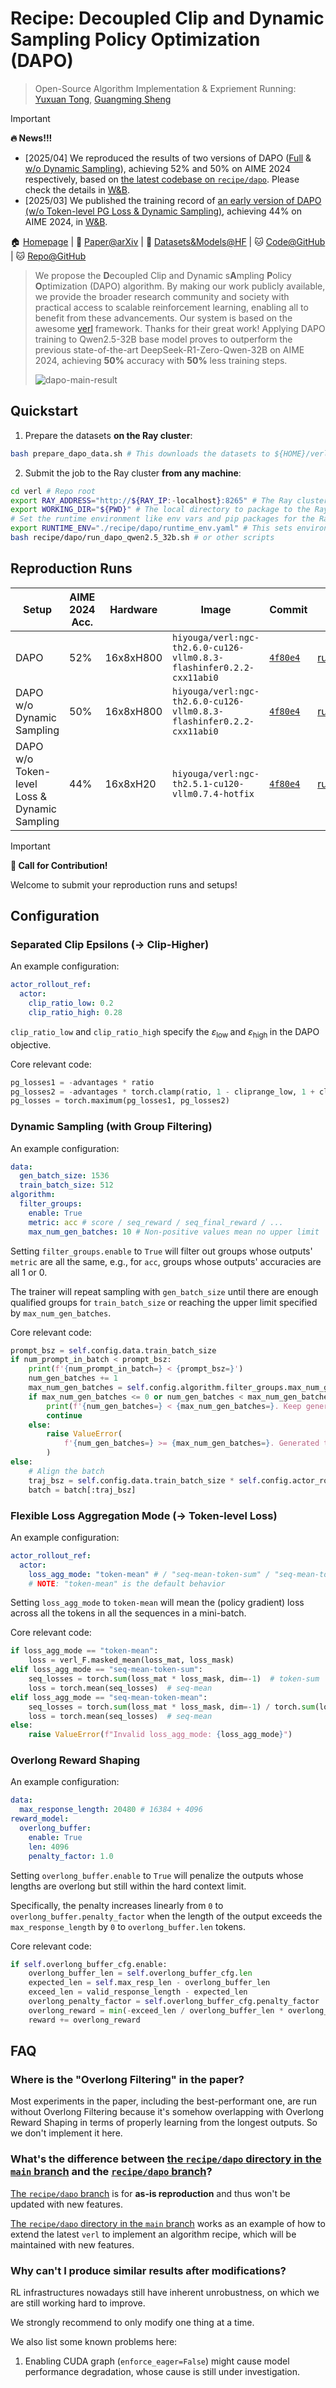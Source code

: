 # Recipe: Decoupled Clip and Dynamic Sampling Policy Optimization (DAPO)

> Open-Source Algorithm Implementation & Expriement Running: [Yuxuan Tong](https://tongyx361.github.io/), [Guangming Sheng](https://hk.linkedin.com/in/guangming-sheng-b50640211)

> [!IMPORTANT]
>
> **🔥 News!!!**
>
> - [2025/04] We reproduced the results of two versions of DAPO ([Full](./run_dapo_qwen2.5_32b.sh) & [w/o Dynamic Sampling](./run_dapo_wo_ds_qwen2.5_32b.sh)), achieving 52% and 50% on AIME 2024 respectively, based on [the latest codebase on `recipe/dapo`](https://github.com/volcengine/verl/tree/recipe/dapo/recipe/dapo). Please check the details in [W&B](https://wandb.ai/verl-org/DAPO%20Reproduction%20on%20verl/workspace?nw=wmb4qxfht0n).
> - [2025/03] We published the training record of [an early version of DAPO (w/o Token-level PG Loss & Dynamic Sampling)](./run_dapo_early_qwen2.5_32b.sh), achieving 44% on AIME 2024, in [W&B](https://wandb.ai/verl-org/DAPO%20Reproduction%20on%20verl/workspace?nw=wmb4qxfht0n).

🏠 [Homepage](https://dapo-sia.github.io/) | 📝 [Paper@arXiv](https://arxiv.org/abs/2503.14476) | 🤗 [Datasets&Models@HF](https://huggingface.co/collections/BytedTsinghua-SIA/dapo-67d7f1517ee33c8aed059da0) | 🐱 [Code@GitHub](https://github.com/volcengine/verl/tree/recipe/dapo/recipe/dapo) | 🐱 [Repo@GitHub](https://github.com/BytedTsinghua-SIA/DAPO)

> We propose the **D**ecoupled Clip and Dynamic s**A**mpling **P**olicy **O**ptimization (DAPO) algorithm. By making our work publicly available, we provide the broader research community and society with practical access to scalable reinforcement learning, enabling all to benefit from these advancements. Our system is based on the awesome [verl](https://github.com/volcengine/verl) framework. Thanks for their great work! Applying DAPO training to Qwen2.5-32B base model proves to outperform the previous state-of-the-art DeepSeek-R1-Zero-Qwen-32B on AIME 2024, achieving **50%** accuracy with **50%** less training steps.
>
> ![dapo-main-result](https://dapo-sia.github.io/static/images/score.png)

## Quickstart

1. Prepare the datasets **on the Ray cluster**:

```bash
bash prepare_dapo_data.sh # This downloads the datasets to ${HOME}/verl/data by default
```

2. Submit the job to the Ray cluster **from any machine**:

```bash
cd verl # Repo root
export RAY_ADDRESS="http://${RAY_IP:-localhost}:8265" # The Ray cluster address to connect to
export WORKING_DIR="${PWD}" # The local directory to package to the Ray cluster
# Set the runtime environment like env vars and pip packages for the Ray cluster in yaml
export RUNTIME_ENV="./recipe/dapo/runtime_env.yaml" # This sets environment variables for the Ray cluster
bash recipe/dapo/run_dapo_qwen2.5_32b.sh # or other scripts
```

## Reproduction Runs

| Setup                                        | AIME 2024 Acc. | Hardware  | Image                                                                | Commit                                                                                       | Environment Variables                                                                                                             | Training Script                                                                                                                                             | Training Record                                                                           |
| -------------------------------------------- | -------------- | --------- | -------------------------------------------------------------------- | -------------------------------------------------------------------------------------------- | --------------------------------------------------------------------------------------------------------------------------------- | ----------------------------------------------------------------------------------------------------------------------------------------------------------- | ----------------------------------------------------------------------------------------- |
| DAPO                                         | 52%            | 16x8xH800 | `hiyouga/verl:ngc-th2.6.0-cu126-vllm0.8.3-flashinfer0.2.2-cxx11abi0` | [`4f80e4`](https://github.com/volcengine/verl/tree/4f80e465c2ec79ab9c3c30ec74b9745de61d0490) | [runtime_env.yaml](https://github.com/volcengine/verl/blob/4f80e465c2ec79ab9c3c30ec74b9745de61d0490/recipe/dapo/runtime_env.yaml) | [run_dapo_qwen2.5_32b.sh](https://github.com/volcengine/verl/blob/4f80e465c2ec79ab9c3c30ec74b9745de61d0490/recipe/dapo/run_dapo_qwen2.5_32b.sh)             | [W&B](https://wandb.ai/verl-org/DAPO%20Reproduction%20on%20verl/workspace?nw=wmb4qxfht0n) |
| DAPO w/o Dynamic Sampling                    | 50%            | 16x8xH800 | `hiyouga/verl:ngc-th2.6.0-cu126-vllm0.8.3-flashinfer0.2.2-cxx11abi0` | [`4f80e4`](https://github.com/volcengine/verl/tree/4f80e465c2ec79ab9c3c30ec74b9745de61d0490) | [runtime_env.yaml](https://github.com/volcengine/verl/blob/4f80e465c2ec79ab9c3c30ec74b9745de61d0490/recipe/dapo/runtime_env.yaml) | [run_dapo_wo_ds_qwen2.5_32b.sh](https://github.com/volcengine/verl/blob/4f80e465c2ec79ab9c3c30ec74b9745de61d0490/recipe/dapo/run_dapo_wo_ds_qwen2.5_32b.sh) | [W&B](https://wandb.ai/verl-org/DAPO%20Reproduction%20on%20verl/workspace?nw=wmb4qxfht0n) |
| DAPO w/o Token-level Loss & Dynamic Sampling | 44%            | 16x8xH20  | `hiyouga/verl:ngc-th2.5.1-cu120-vllm0.7.4-hotfix`                    | [`4f80e4`](https://github.com/volcengine/verl/tree/4f80e465c2ec79ab9c3c30ec74b9745de61d0490) | [runtime_env.yaml](https://github.com/volcengine/verl/blob/4f80e465c2ec79ab9c3c30ec74b9745de61d0490/recipe/dapo/runtime_env.yaml) | [run_dapo_early_qwen2.5_32b.sh](https://github.com/volcengine/verl/blob/4f80e465c2ec79ab9c3c30ec74b9745de61d0490/recipe/dapo/run_dapo_early_qwen2.5_32b.sh) | [W&B](https://wandb.ai/verl-org/DAPO%20Reproduction%20on%20verl/workspace?nw=wmb4qxfht0n) |

> [!IMPORTANT]
>
> **📢 Call for Contribution!**
>
> Welcome to submit your reproduction runs and setups!

## Configuration

### Separated Clip Epsilons (-> Clip-Higher)

An example configuration:

```yaml
actor_rollout_ref:
  actor:
    clip_ratio_low: 0.2
    clip_ratio_high: 0.28
```

`clip_ratio_low` and `clip_ratio_high` specify the $\varepsilon_{\text {low }}$ and $\varepsilon_{\text {high }}$ in the DAPO objective.

Core relevant code:

```python
pg_losses1 = -advantages * ratio
pg_losses2 = -advantages * torch.clamp(ratio, 1 - cliprange_low, 1 + cliprange_high)
pg_losses = torch.maximum(pg_losses1, pg_losses2)
```

### Dynamic Sampling (with Group Filtering)

An example configuration:

```yaml
data:
  gen_batch_size: 1536
  train_batch_size: 512
algorithm:
  filter_groups:
    enable: True
    metric: acc # score / seq_reward / seq_final_reward / ...
    max_num_gen_batches: 10 # Non-positive values mean no upper limit
```

Setting `filter_groups.enable` to `True` will filter out groups whose outputs' `metric` are all the same, e.g., for `acc`, groups whose outputs' accuracies are all 1 or 0.

The trainer will repeat sampling with `gen_batch_size` until there are enough qualified groups for `train_batch_size` or reaching the upper limit specified by `max_num_gen_batches`.

Core relevant code:

```python
prompt_bsz = self.config.data.train_batch_size
if num_prompt_in_batch < prompt_bsz:
    print(f'{num_prompt_in_batch=} < {prompt_bsz=}')
    num_gen_batches += 1
    max_num_gen_batches = self.config.algorithm.filter_groups.max_num_gen_batches
    if max_num_gen_batches <= 0 or num_gen_batches < max_num_gen_batches:
        print(f'{num_gen_batches=} < {max_num_gen_batches=}. Keep generating...')
        continue
    else:
        raise ValueError(
            f'{num_gen_batches=} >= {max_num_gen_batches=}. Generated too many. Please check your data.'
        )
else:
    # Align the batch
    traj_bsz = self.config.data.train_batch_size * self.config.actor_rollout_ref.rollout.n
    batch = batch[:traj_bsz]
```

### Flexible Loss Aggregation Mode (-> Token-level Loss)

An example configuration:

```yaml
actor_rollout_ref:
  actor:
    loss_agg_mode: "token-mean" # / "seq-mean-token-sum" / "seq-mean-token-mean"
    # NOTE: "token-mean" is the default behavior
```

Setting `loss_agg_mode` to `token-mean` will mean the (policy gradient) loss across all the tokens in all the sequences in a mini-batch.

Core relevant code:

```python
if loss_agg_mode == "token-mean":
    loss = verl_F.masked_mean(loss_mat, loss_mask)
elif loss_agg_mode == "seq-mean-token-sum":
    seq_losses = torch.sum(loss_mat * loss_mask, dim=-1)  # token-sum
    loss = torch.mean(seq_losses)  # seq-mean
elif loss_agg_mode == "seq-mean-token-mean":
    seq_losses = torch.sum(loss_mat * loss_mask, dim=-1) / torch.sum(loss_mask, dim=-1)  # token-mean
    loss = torch.mean(seq_losses)  # seq-mean
else:
    raise ValueError(f"Invalid loss_agg_mode: {loss_agg_mode}")
```

### Overlong Reward Shaping

An example configuration:

```yaml
data:
  max_response_length: 20480 # 16384 + 4096
reward_model:
  overlong_buffer:
    enable: True
    len: 4096
    penalty_factor: 1.0
```

Setting `overlong_buffer.enable` to `True` will penalize the outputs whose lengths are overlong but still within the hard context limit.

Specifically, the penalty increases linearly from `0` to `overlong_buffer.penalty_factor` when the length of the output exceeds the `max_response_length` by `0` to `overlong_buffer.len` tokens.

Core relevant code:

```python
if self.overlong_buffer_cfg.enable:
    overlong_buffer_len = self.overlong_buffer_cfg.len
    expected_len = self.max_resp_len - overlong_buffer_len
    exceed_len = valid_response_length - expected_len
    overlong_penalty_factor = self.overlong_buffer_cfg.penalty_factor
    overlong_reward = min(-exceed_len / overlong_buffer_len * overlong_penalty_factor, 0)
    reward += overlong_reward
```

## FAQ

### Where is the "Overlong Filtering" in the paper?

Most experiments in the paper, including the best-performant one, are run without Overlong Filtering because it's somehow overlapping with Overlong Reward Shaping in terms of properly learning from the longest outputs. So we don't implement it here.

### What's the difference between [the `recipe/dapo` directory in the `main` branch](https://github.com/volcengine/verl/tree/main/recipe/dapo) and the [`recipe/dapo` branch](https://github.com/volcengine/verl/tree/recipe/dapo/recipe/dapo)?

[The `recipe/dapo` branch](https://github.com/volcengine/verl/tree/recipe/dapo/recipe/dapo) is for **as-is reproduction** and thus won't be updated with new features.

[The `recipe/dapo` directory in the `main` branch](https://github.com/volcengine/verl/tree/main/recipe/dapo) works as an example of how to extend the latest `verl` to implement an algorithm recipe, which will be maintained with new features.

### Why can't I produce similar results after modifications?

RL infrastructures nowadays still have inherent unrobustness, on which we are still working hard to improve.

We strongly recommend to only modify one thing at a time.

We also list some known problems here:

1. Enabling CUDA graph (`enforce_eager=False`) might cause model performance degradation, whose cause is still under investigation.

